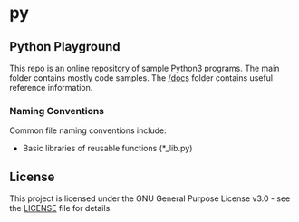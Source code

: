 # py

## Python Playground
This repo is an online repository of sample Python3 programs. The main folder contains mostly
code samples. The [/docs](https://github.com/dmr-git/py/tree/main/docs) folder contains useful
reference information.

### Naming Conventions
Common file naming conventions include:
- Basic libraries of reusable functions (*_lib.py)

## License

This project is licensed under the GNU General Purpose License v3.0 - see the
[LICENSE](https://github.com/dmr-git/py/blob/main/LICENSE) file for details.

